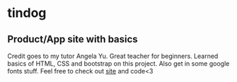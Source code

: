 # tindog

<h2>Product/App site with basics</h2>

<p>Credit goes to my tutor Angela Yu. Great teacher for beginners. Learned basics of HTML, CSS and bootstrap on this project. Also get in some google fonts stuff. Feel free to check out <a href=https://dorukozerr.github.io/tindog/>site</a> and code<3</a></p>






